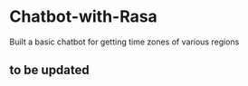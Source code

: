 # Chatbot-with-Rasa
Built a basic chatbot for getting time zones of various regions

## to be updated
